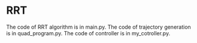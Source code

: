 # RRT
The code of RRT algorithm is in main.py. The code of trajectory generation is in quad_program.py. The code of controller is in my_cotroller.py.
